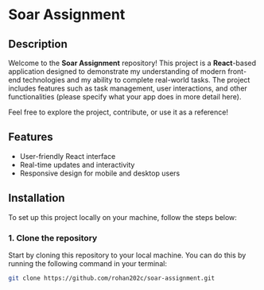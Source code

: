 # Soar Assignment

## Description

Welcome to the **Soar Assignment** repository! This project is a **React**-based application designed to demonstrate my understanding of modern front-end technologies and my ability to complete real-world tasks. The project includes features such as task management, user interactions, and other functionalities (please specify what your app does in more detail here).

Feel free to explore the project, contribute, or use it as a reference!

## Features

- User-friendly React interface
- Real-time updates and interactivity 
- Responsive design for mobile and desktop users
  

## Installation

To set up this project locally on your machine, follow the steps below:

### 1. Clone the repository

Start by cloning this repository to your local machine. You can do this by running the following command in your terminal:

```bash
git clone https://github.com/rohan202c/soar-assignment.git
